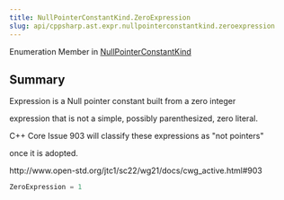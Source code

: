 ```yaml
---
title: NullPointerConstantKind.ZeroExpression
slug: api/cppsharp.ast.expr.nullpointerconstantkind.zeroexpression
---
```

Enumeration Member in [NullPointerConstantKind](/api/cppsharp/ast/expr/nullpointerconstantkind)

## Summary

<p>Expression is a Null pointer constant built from a zero integer</p> <p>expression that is not a simple, possibly parenthesized, zero literal.</p> <p>C++ Core Issue 903 will classify these expressions as "not pointers"</p> <p>once it is adopted.</p> <p>http://www.open-std.org/jtc1/sc22/wg21/docs/cwg_active.html#903</p>

```csharp
ZeroExpression = 1
```

